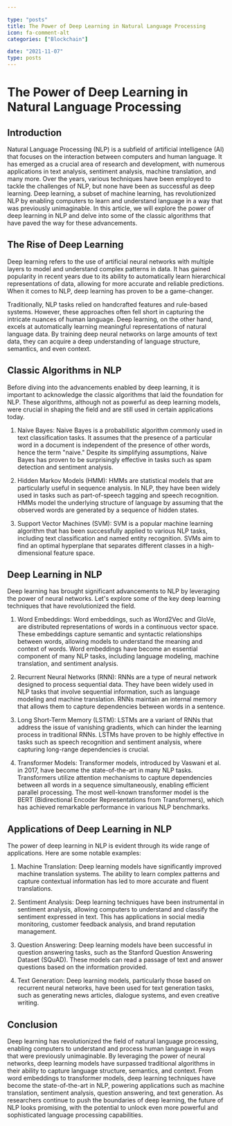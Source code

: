 ```yaml
---

type: "posts"
title: The Power of Deep Learning in Natural Language Processing
icon: fa-comment-alt
categories: ["Blockchain"]

date: "2021-11-07"
type: posts
---
```





# The Power of Deep Learning in Natural Language Processing

## Introduction

Natural Language Processing (NLP) is a subfield of artificial intelligence (AI) that focuses on the interaction between computers and human language. It has emerged as a crucial area of research and development, with numerous applications in text analysis, sentiment analysis, machine translation, and many more. Over the years, various techniques have been employed to tackle the challenges of NLP, but none have been as successful as deep learning. Deep learning, a subset of machine learning, has revolutionized NLP by enabling computers to learn and understand language in a way that was previously unimaginable. In this article, we will explore the power of deep learning in NLP and delve into some of the classic algorithms that have paved the way for these advancements.

## The Rise of Deep Learning

Deep learning refers to the use of artificial neural networks with multiple layers to model and understand complex patterns in data. It has gained popularity in recent years due to its ability to automatically learn hierarchical representations of data, allowing for more accurate and reliable predictions. When it comes to NLP, deep learning has proven to be a game-changer.

Traditionally, NLP tasks relied on handcrafted features and rule-based systems. However, these approaches often fell short in capturing the intricate nuances of human language. Deep learning, on the other hand, excels at automatically learning meaningful representations of natural language data. By training deep neural networks on large amounts of text data, they can acquire a deep understanding of language structure, semantics, and even context.

## Classic Algorithms in NLP

Before diving into the advancements enabled by deep learning, it is important to acknowledge the classic algorithms that laid the foundation for NLP. These algorithms, although not as powerful as deep learning models, were crucial in shaping the field and are still used in certain applications today.

1. Naive Bayes: Naive Bayes is a probabilistic algorithm commonly used in text classification tasks. It assumes that the presence of a particular word in a document is independent of the presence of other words, hence the term "naive." Despite its simplifying assumptions, Naive Bayes has proven to be surprisingly effective in tasks such as spam detection and sentiment analysis.

2. Hidden Markov Models (HMM): HMMs are statistical models that are particularly useful in sequence analysis. In NLP, they have been widely used in tasks such as part-of-speech tagging and speech recognition. HMMs model the underlying structure of language by assuming that the observed words are generated by a sequence of hidden states.

3. Support Vector Machines (SVM): SVM is a popular machine learning algorithm that has been successfully applied to various NLP tasks, including text classification and named entity recognition. SVMs aim to find an optimal hyperplane that separates different classes in a high-dimensional feature space.

## Deep Learning in NLP

Deep learning has brought significant advancements to NLP by leveraging the power of neural networks. Let's explore some of the key deep learning techniques that have revolutionized the field.

1. Word Embeddings: Word embeddings, such as Word2Vec and GloVe, are distributed representations of words in a continuous vector space. These embeddings capture semantic and syntactic relationships between words, allowing models to understand the meaning and context of words. Word embeddings have become an essential component of many NLP tasks, including language modeling, machine translation, and sentiment analysis.

2. Recurrent Neural Networks (RNN): RNNs are a type of neural network designed to process sequential data. They have been widely used in NLP tasks that involve sequential information, such as language modeling and machine translation. RNNs maintain an internal memory that allows them to capture dependencies between words in a sentence.

3. Long Short-Term Memory (LSTM): LSTMs are a variant of RNNs that address the issue of vanishing gradients, which can hinder the learning process in traditional RNNs. LSTMs have proven to be highly effective in tasks such as speech recognition and sentiment analysis, where capturing long-range dependencies is crucial.

4. Transformer Models: Transformer models, introduced by Vaswani et al. in 2017, have become the state-of-the-art in many NLP tasks. Transformers utilize attention mechanisms to capture dependencies between all words in a sequence simultaneously, enabling efficient parallel processing. The most well-known transformer model is the BERT (Bidirectional Encoder Representations from Transformers), which has achieved remarkable performance in various NLP benchmarks.

## Applications of Deep Learning in NLP

The power of deep learning in NLP is evident through its wide range of applications. Here are some notable examples:

1. Machine Translation: Deep learning models have significantly improved machine translation systems. The ability to learn complex patterns and capture contextual information has led to more accurate and fluent translations.

2. Sentiment Analysis: Deep learning techniques have been instrumental in sentiment analysis, allowing computers to understand and classify the sentiment expressed in text. This has applications in social media monitoring, customer feedback analysis, and brand reputation management.

3. Question Answering: Deep learning models have been successful in question answering tasks, such as the Stanford Question Answering Dataset (SQuAD). These models can read a passage of text and answer questions based on the information provided.

4. Text Generation: Deep learning models, particularly those based on recurrent neural networks, have been used for text generation tasks, such as generating news articles, dialogue systems, and even creative writing.

## Conclusion

Deep learning has revolutionized the field of natural language processing, enabling computers to understand and process human language in ways that were previously unimaginable. By leveraging the power of neural networks, deep learning models have surpassed traditional algorithms in their ability to capture language structure, semantics, and context. From word embeddings to transformer models, deep learning techniques have become the state-of-the-art in NLP, powering applications such as machine translation, sentiment analysis, question answering, and text generation. As researchers continue to push the boundaries of deep learning, the future of NLP looks promising, with the potential to unlock even more powerful and sophisticated language processing capabilities.